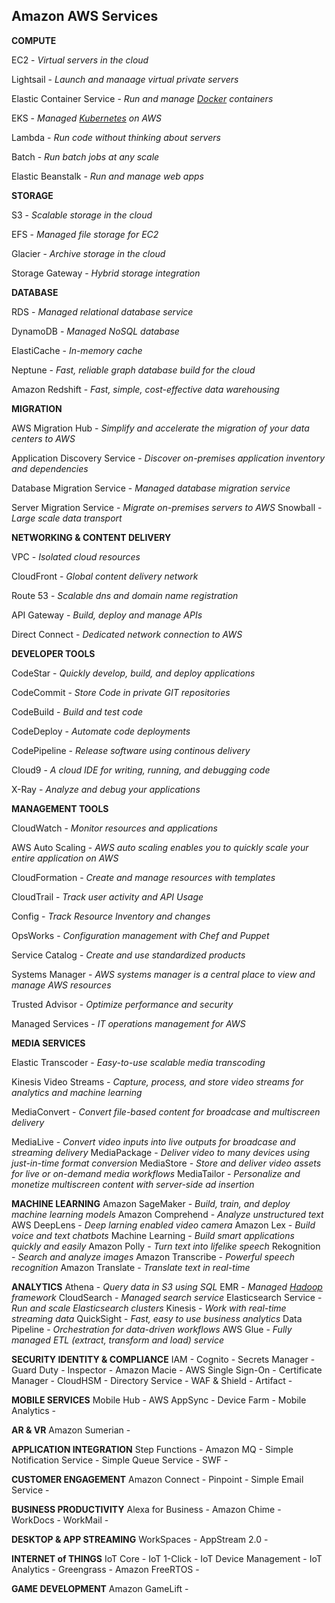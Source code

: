 ## Amazon AWS Services

**COMPUTE**

EC2 - *Virtual servers in the cloud*

Lightsail - *Launch and manaage virtual private servers*

Elastic Container Service - *Run and manage [Docker](https://www.docker.com/) containers*

EKS - *Managed [Kubernetes](https://kubernetes.io/) on AWS*

Lambda - *Run code without thinking about servers*

Batch - *Run batch jobs at any scale*

Elastic Beanstalk - *Run and manage web apps*

**STORAGE**

S3 - *Scalable storage in the cloud*

EFS - *Managed file storage for EC2*

Glacier - *Archive storage in the cloud*

Storage Gateway - *Hybrid storage integration*

**DATABASE**

RDS - *Managed relational database service*

DynamoDB - *Managed NoSQL database*

ElastiCache - *In-memory cache*

Neptune - *Fast, reliable graph database build for the cloud*

Amazon Redshift - *Fast, simple, cost-effective data warehousing*

**MIGRATION**

AWS Migration Hub - *Simplify and accelerate the migration of your data centers to AWS*

Application Discovery Service - *Discover on-premises application inventory and dependencies*

Database Migration Service - *Managed database migration service*

Server Migration Service - *Migrate on-premises servers to AWS*
Snowball - *Large scale data transport*

**NETWORKING & CONTENT DELIVERY**

VPC - *Isolated cloud resources*

CloudFront - *Global content delivery network*

Route 53 - *Scalable dns and domain name registration*

API Gateway - *Build, deploy and manage APIs*

Direct Connect - *Dedicated network connection to AWS*

**DEVELOPER TOOLS**

CodeStar - *Quickly develop, build, and deploy applications*

CodeCommit - *Store Code in private GIT repositories*

CodeBuild - *Build and test code*

CodeDeploy - *Automate code deployments*

CodePipeline - *Release software using continous delivery*

Cloud9 - *A cloud IDE for writing, running, and debugging code*

X-Ray - *Analyze and debug your applications*

**MANAGEMENT TOOLS**

CloudWatch - *Monitor resources and applications*

AWS Auto Scaling - *AWS auto scaling enables you to quickly scale your entire application on AWS*

CloudFormation - *Create and manage resources with templates*

CloudTrail - *Track user activity and API Usage*

Config - *Track Resource Inventory and changes*

OpsWorks - *Configuration management with Chef and Puppet*

Service Catalog - *Create and use standardized products*

Systems Manager - *AWS systems manager is a central place to view and manage AWS resources* 

Trusted Advisor - *Optimize performance and security*

Managed Services - *IT operations management for AWS*

**MEDIA SERVICES**

Elastic Transcoder - *Easy-to-use scalable media transcoding*

Kinesis Video Streams - *Capture, process, and store video streams for analytics and machine learning*

MediaConvert - *Convert file-based content for broadcase and multiscreen delivery*

MediaLive - *Convert video inputs into live outputs for broadcase and streaming delivery*
MediaPackage - *Deliver video to many devices using just-in-time format conversion*
MediaStore - *Store and deliver video assets for live or on-demand media workflows*
MediaTailor - *Personalize and monetize multiscreen content with server-side ad insertion*

**MACHINE LEARNING**
Amazon SageMaker - *Build, train, and deploy machine learning models*
Amazon Comprehend - *Analyze unstructured text*
AWS DeepLens - *Deep larning enabled video camera*
Amazon Lex - *Build voice and text chatbots*
Machine Learning - *Build smart applications quickly and easily*
Amazon Polly - *Turn text into lifelike speech*
Rekognition - *Search and analyze images*
Amazon Transcribe - *Powerful speech recognition*
Amazon Translate - *Translate text in real-time*

**ANALYTICS**
Athena - *Query data in S3 using SQL*
EMR - *Managed [Hadoop](http://hadoop.apache.org/) framework*
CloudSearch - *Managed search service*
Elasticsearch Service - *Run and scale Elasticsearch clusters*
Kinesis - *Work with real-time streaming data*
QuickSight - *Fast, easy to use business analytics*
Data Pipeline - *Orchestration for data-driven workflows*
AWS Glue - *Fully managed ETL (extract, transform and load) service*

**SECURITY IDENTITY & COMPLIANCE**
IAM - 
Cognito - 
Secrets Manager - 
Guard Duty - 
Inspector - 
Amazon Macie - 
AWS Single Sign-On - 
Certificate Manager - 
CloudHSM - 
Directory Service - 
WAF & Shield - 
Artifact - 

**MOBILE SERVICES**
Mobile Hub - 
AWS AppSync - 
Device Farm - 
Mobile Analytics - 

**AR & VR**
Amazon Sumerian - 

**APPLICATION INTEGRATION**
Step Functions - 
Amazon MQ - 
Simple Notification Service - 
Simple Queue Service - 
SWF - 

**CUSTOMER ENGAGEMENT**
Amazon Connect - 
Pinpoint - 
Simple Email Service - 

**BUSINESS PRODUCTIVITY**
Alexa for Business - 
Amazon Chime - 
WorkDocs - 
WorkMail - 

**DESKTOP & APP STREAMING**
WorkSpaces - 
AppStream 2.0 - 

**INTERNET of THINGS**
IoT Core - 
IoT 1-Click - 
IoT Device Management - 
IoT Analytics - 
Greengrass - 
Amazon FreeRTOS - 

**GAME DEVELOPMENT**
Amazon GameLift - 



<!--stackedit_data:
eyJoaXN0b3J5IjpbMjU4NTA2MzQxXX0=
-->
<!--stackedit_data:
eyJoaXN0b3J5IjpbLTE2Nzg1MDc2NTIsNDc3NzM4NDA4XX0=
-->